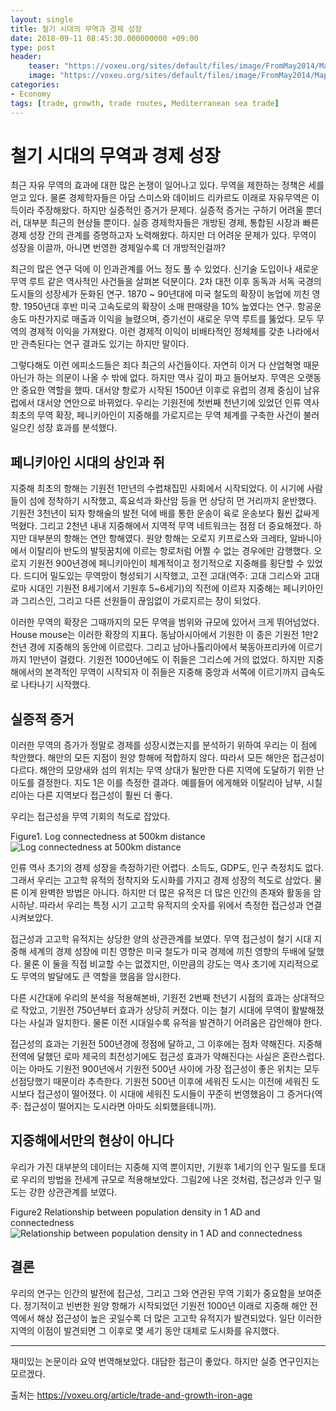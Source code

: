 ```yaml
---
layout: single
title: 철기 시대의 무역과 경제 성장
date: 2018-09-11 08:45:30.000000000 +09:00
type: post
header:
    teaser: "https://voxeu.org/sites/default/files/image/FromMay2014/MappingMed_log500.png"
    image: "https://voxeu.org/sites/default/files/image/FromMay2014/MappingMed_log500.png"
categories:
- Economy
tags: [trade, growth, trade routes, Mediterranean sea trade]
---
```


# 철기 시대의 무역과 경제 성장

최근 자유 무역의 효과에 대한 많은 논쟁이 일어나고 있다. 무역을 제한하는 정책은 세를 얻고 있다. 물론 경제학자들은 아담 스미스와 데이비드 리카르도 이래로 자유무역은 이득이라 주장해왔다. 하지만 실증적인 증거가 문제다. 실증적 증거는 구하기 어려울 뿐더러, 대부분 최근의 현상들 뿐이다. 실증 경제학자들은 개방된 경제, 통합된 시장과 빠른 경제 성장 간의 관계를 증명하고자 노력해왔다. 하지만 더 어려운 문제가 있다. 무역이 성장을 이끌까, 아니면 번영한 경제일수록 더 개방적인걸까?

최근의 많은 연구 덕에 이 인과관계를 어느 정도 풀 수 있었다. 신기술 도입이나 새로운 무역 루트 같은 역사적인 사건들을 살펴본 덕분이다. 2차 대전 이후 동독과 서독 국경의 도시들의 성장세가 둔화된 연구. 1870 ~ 90년대에 미국 철도의 확장이 농업에 끼친 영향. 1950년대 후반 미국 고속도로의 확장이 소매 판매량을 10% 높였다는 연구. 항공운송도 마찬가지로 매출과 이익을 늘렸으며, 증기선이 새로운 무역 루트를 뚫었다. 모두 무역의 경제적 이익을 가져왔다. 이런 경제적 이익이 비배타적인 정체체를 갖춘 나라에서만 관측된다는 연구 결과도 있기는 하지만 말이다.

그렇다해도 이런 에피소드들은 죄다 최근의 사건들이다. 자연히 이거 다 산업혁명 때문 아닌가 하는 의문이 나올 수 밖에 없다. 하지만 역사 깊이 파고 들어보자. 무역은 오랫동안 중요한 역할을 했따. 대서양 항로가 시작된 1500년 이후로 유럽의 경제 중심이 남유럽에서 대서양 연안으로 바뀌었다. 우리는 기원전에 첫번째 천년기에 있었던 인류 역사 최초의 무역 확장, 페니키아인이 지중해를 가로지르는 무역 체계를 구축한 사건이 불러일으킨 성장 효과를 분석했다. 

## 페니키아인 시대의 상인과 쥐
지중해 최초의 항해는 기원전 1만년의 수렵채집민 사회에서 시작되었다. 이 시기에 사람들이 섬에 정착하기 시작했고, 흑요석과 화산암 등을 먼 상당히 먼 거리까지 운반했다. 기원전 3천년이 되자 항해술의 발전 덕에 배를 통한 운송이 육로 운송보다 훨씬 값싸게 먹혔다. 그리고 2천년 내내 지중해에서 지역적 무역 네트워크는 점점 더 중요해졌다. 하지만 대부분의 항해는 연안 항해였다. 원양 항해는 오로지 키프로스와 크레타, 알바니아에서 이탈리아 반도의 발뒷꿈치에 이르는 항로처럼 어쩔 수 없는 경우에만 감행했다. 오로지 기원전 900년경에 페니키아인이 체계적이고 정기적으로 지중해를 횡단할 수 있었다. 드디어 밀도있는 무역망이 형성되기 시작했고, 고전 고대(역주: 고대 그리스와 고대 로마 시대인 기원전 8세기에서 기원후 5~6세기)의 직전에 이르자 지중해는 페니키아인과 그리스인, 그리고 다른 선원들이 끊임없이 가로지르는 장이 되었다.

이러한 무역의 확장은 그때까지의 모든 무역을 범위와 규모에 있어서 크게 뛰어넘었다. House mouse는 이러한 확장의 지표다. 동남아시아에서 기원한 이 종은 기원전 1만2천년 경에 지중해의 동안에 이르렀다. 그리고 남아나톨리아에서 북동아프리카에 이르기까지 1만년이 걸렸다. 기원전 1000년에도 이 쥐들은 그리스에 거의 없었다. 하지만 지중해에서의 본격적인 무역이 시작되자 이 쥐들은 지중해 중앙과 서쪽에 이르기까지 급속도로 나타나기 시작했다. 

## 실증적 증거

이러한 무역의 증가가 정말로 경제를 성장시켰는지를 분석하기 위하여 우리는 이 점에 착안했다. 해안의 모든 지점이 원양 항해에 적합하지 않다. 따라서 모든 해안은 접근성이 다르다. 해안의 모양새와 섬의 위치는 무역 상대가 될만한 다른 지역에 도달하기 위한 난이도를 결정한다. 지도 1은 이를 측정한 결과다. 예를들어 에게해와 이탈리아 남부, 시칠리아는 다른 지역보다 접근성이 훨씬 더 좋다. 

우리는 접근성을 무역 기회의 척도로 잡았다.

Figure1. Log connectedness at 500km distance
![Log connectedness at 500km distance](https://voxeu.org/sites/default/files/image/FromMay2014/MappingMed_log500.png)


인류 역사 초기의 경제 성장을 측정하기란 어렵다. 소득도, GDP도, 인구 측정치도 없다. 그래서 우리는 고고학 유적의 정착지와 도시화를 가지고 경제 성장의 척도로 삼았다. 물론 이게 완벽한 방법은 아니다. 하지만 더 많은 유적은 더 많은 인간의 존재와 활동을 암시하낟. 따라서 우리는 특정 시기 고고학 유적지의 숫자를 위에서 측정한 접근성과 연결시켜보았다.

접근성과 고고학 유적지는 상당한 양의 상관관계를 보였다. 무역 접근성이 철기 시대 지중해 세계의 경제 성장에 미친 영향은 미국 철도가 미국 경제에 끼친 영향의 두배에 달했다. 물론 이 둘을 직접 비교할 수는 없겠지만, 이만큼의 강도는 역사 초기에 지리적으로도 무역의 발달에도 큰 역할을 했음을 암시한다.

다른 시간대에 우리의 분석을 적용해본바, 기원전 2번째 천년기 시점의 효과는 상대적으로 작았고, 기원전 750년부터 효과가 상당히 커졌다. 이는 철기 시대에 무역이 활발해졌다는 사실과 일치한다. 물론 이전 시대일수록 유적을 발견하기 어려움은 감안해야 한다.

접근성의 효과는 기원전 500년경에 정점에 달하고, 그 이후에는 점차 약해진다. 지중해 전역에 달했던 로마 제국의 최전성기에도 접근성 효과가 약해진다는 사실은 혼란스럽다. 이는 아마도 기원전 900년에서 기원전 500년 사이에 가장 접근성이 좋은 위치는 모두 선점당했기 때문이라 추측한다. 기원전 500년 이후에 세워진 도시는 이전에 세워진 도시보다 접근성이 떨어졌다. 이 시대에 세워진 도시들이 꾸준히 번영했음이 그 증거다(역주: 접근성이 떨어지는 도시라면 아마도 쇠퇴했을테니까).  


## 지중해에서만의 현상이 아니다

우리가 가진 대부분의 데이터는 지중해 지역 뿐이지만, 기원후 1세기의 인구 밀도를 토대로 우리의 방법을 전세계 규모로 적용해보았다. 그림2에 나온 것처럼, 접근성과 인구 밀도는 강한 상관관계를 보였다. 

Figure2 Relationship between population density in 1 AD and connectedness
![Relationship between population density in 1 AD and connectedness](https://voxeu.org/sites/default/files/image/FromMay2014/World_no_Bermuda.png)

## 결론

우리의 연구는 인간의 발전에 접근성, 그리고 그와 연관된 무역 기회가 중요함을 보여준다. 정기적이고 빈번한 원양 항해가 시작되었던 기원전 1000년 이래로 지중해 해안 전역에서 해상 접근성이 높은 곳일수록 더 많은 고고학 유적지가 발견되었다. 일단 이러한 지역의 이점이 발견되면 그 이후로 몇 세기 동안 대체로 도시화를 유지했다.

---

재미있는 논문이라 요약 번역해보았다. 대담한 접근이 좋았다. 하지만 실증 연구인지는 모르겠다.

출처는 https://voxeu.org/article/trade-and-growth-iron-age